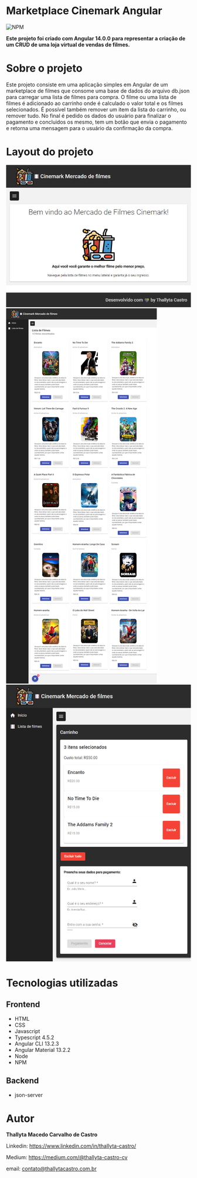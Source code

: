 # Marketplace Cinemark Angular
![NPM](https://img.shields.io/npm/l/react)

<b> Este projeto foi criado com Angular 14.0.0 para representar a criação de um CRUD de uma loja virtual de vendas de filmes. </b>

# Sobre o projeto
Este projeto consiste em uma aplicação simples em Angular de um marketplace de filmes que consome uma base de dados do arquivo db.json para carregar uma lista de filmes para compra.
O filme ou uma lista de filmes é adicionado ao carrinho onde é calculado o valor total e os filmes selecionados. É possível também remover um item da lista do carrinho, ou remover tudo. 
No final é pedido os dados do usuário para finalizar o pagamento e concluidos os mesmo, tem um botão que envia o pagamento e retorna uma mensagem para o usuário da confirmação da compra.

# Layout do projeto

![Home](1.png)
![Lista de Filmes](2.png)
![Carrinho](3.png)

# Tecnologias utilizadas
## Frontend

* HTML
* CSS 
* Javascript
* Typescript 4.5.2
* Angular CLI 13.2.3
* Angular Material 13.2.2
* Node
* NPM

## Backend

* json-server

# Autor
<b>Thallyta Macedo Carvalho de Castro</b>

Linkedin: https://www.linkedin.com/in/thallyta-castro/

Medium: https://medium.com/@thallyta-castro-cv

email: contato@thallytacastro.com.br

